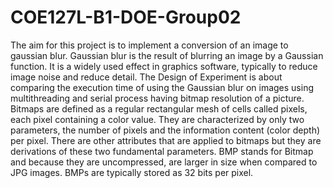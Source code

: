# COE127L-B1-DOE-Group02

The aim for this project is to implement a conversion of an image to gaussian blur. Gaussian blur is the result of blurring an image by a Gaussian function. It is a widely used effect in graphics software, typically to reduce image noise and reduce detail. The Design of Experiment is about comparing the execution time of using the Gaussian blur on images using multithreading and serial process having bitmap resolution of a picture. Bitmaps are defined as a regular rectangular mesh of cells called pixels, each pixel containing a color value. They are characterized by only two parameters, the number of pixels and the information content (color depth) per pixel. There are other attributes that are applied to bitmaps but they are derivations of these two fundamental parameters.  BMP stands for Bitmap and because they are uncompressed, are larger in size when compared to JPG images. BMPs are typically stored as 32 bits per pixel. 
